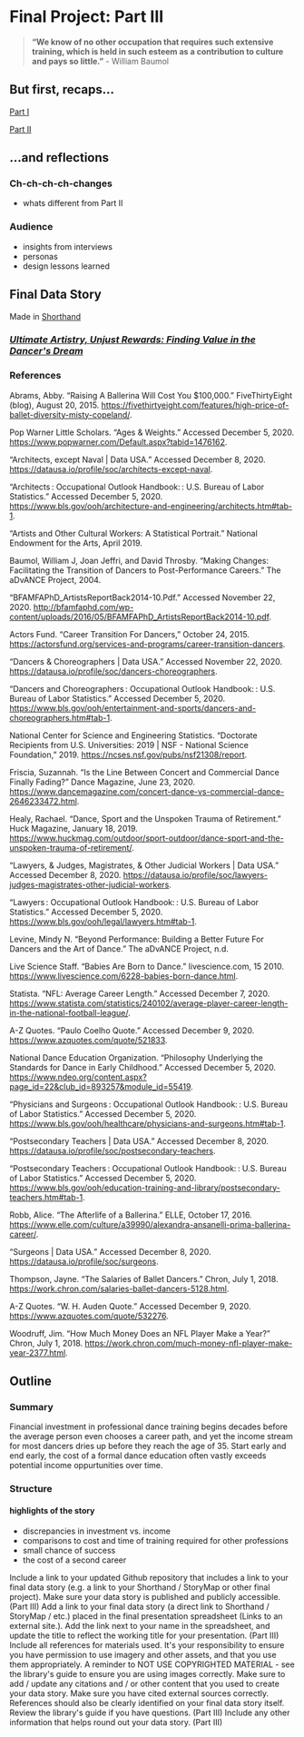 # Final Project: Part III
> **“We know of no other occupation that requires such extensive training, which is held in such esteem as a contribution to culture and pays so little.”** - William Baumol

## But first, recaps...
[Part I](FinalProject_Part1.md)

[Part II](FinalProject_Part2.md)

## ...and reflections
### Ch-ch-ch-ch-changes
- whats different from Part II
### Audience
- insights from interviews
- personas
- design lessons learned

## Final Data Story
Made in [Shorthand](https://shorthand.com/) <br>
### [*Ultimate Artistry, Unjust Rewards: Finding Value in the Dancer's Dream*](https://carnegiemellon.shorthandstories.com/ultimate-artistry-unjust-rewards/index.html)

### References

Abrams, Abby. “Raising A Ballerina Will Cost You $100,000.” FiveThirtyEight (blog), August 20, 2015. https://fivethirtyeight.com/features/high-price-of-ballet-diversity-misty-copeland/.

Pop Warner Little Scholars. “Ages & Weights.” Accessed December 5, 2020. https://www.popwarner.com/Default.aspx?tabid=1476162.

“Architects, except Naval | Data USA.” Accessed December 8, 2020. https://datausa.io/profile/soc/architects-except-naval.

“Architects : Occupational Outlook Handbook: : U.S. Bureau of Labor Statistics.” Accessed December 5, 2020. https://www.bls.gov/ooh/architecture-and-engineering/architects.htm#tab-1.

“Artists and Other Cultural Workers: A Statistical Portrait.” National Endowment for the Arts, April 2019.

Baumol, William J, Joan Jeffri, and David Throsby. “Making Changes: Facilitating the Transition of Dancers to Post-Performance Careers.” The aDvANCE Project, 2004.

“BFAMFAPhD_ArtistsReportBack2014-10.Pdf.” Accessed November 22, 2020. http://bfamfaphd.com/wp-content/uploads/2016/05/BFAMFAPhD_ArtistsReportBack2014-10.pdf.

Actors Fund. “Career Transition For Dancers,” October 24, 2015. https://actorsfund.org/services-and-programs/career-transition-dancers.

“Dancers & Choreographers | Data USA.” Accessed November 22, 2020. https://datausa.io/profile/soc/dancers-choreographers.

“Dancers and Choreographers : Occupational Outlook Handbook: : U.S. Bureau of Labor Statistics.” Accessed December 5, 2020. https://www.bls.gov/ooh/entertainment-and-sports/dancers-and-choreographers.htm#tab-1.

National Center for Science and Engineering Statistics. “Doctorate Recipients from U.S. Universities: 2019 | NSF - National Science Foundation,” 2019. https://ncses.nsf.gov/pubs/nsf21308/report.

Friscia, Suzannah. “Is the Line Between Concert and Commercial Dance Finally Fading?” Dance Magazine, June 23, 2020. https://www.dancemagazine.com/concert-dance-vs-commercial-dance-2646233472.html.

Healy, Rachael. “Dance, Sport and the Unspoken Trauma of Retirement.” Huck Magazine, January 18, 2019. https://www.huckmag.com/outdoor/sport-outdoor/dance-sport-and-the-unspoken-trauma-of-retirement/.

“Lawyers, & Judges, Magistrates, & Other Judicial Workers | Data USA.” Accessed December 8, 2020. https://datausa.io/profile/soc/lawyers-judges-magistrates-other-judicial-workers.

“Lawyers : Occupational Outlook Handbook: : U.S. Bureau of Labor Statistics.” Accessed December 5, 2020. https://www.bls.gov/ooh/legal/lawyers.htm#tab-1.

Levine, Mindy N. “Beyond Performance: Building a Better Future For Dancers and the Art of Dance.” The aDvANCE Project, n.d.

Live Science Staff. “Babies Are Born to Dance.” livescience.com, 15 2010. https://www.livescience.com/6228-babies-born-dance.html.

Statista. “NFL: Average Career Length.” Accessed December 7, 2020. https://www.statista.com/statistics/240102/average-player-career-length-in-the-national-football-league/.

A-Z Quotes. “Paulo Coelho Quote.” Accessed December 9, 2020. https://www.azquotes.com/quote/521833.

National Dance Education Organization. “Philosophy Underlying the Standards for Dance in Early Childhood.” Accessed December 5, 2020. https://www.ndeo.org/content.aspx?page_id=22&club_id=893257&module_id=55419.

“Physicians and Surgeons : Occupational Outlook Handbook: : U.S. Bureau of Labor Statistics.” Accessed December 5, 2020. https://www.bls.gov/ooh/healthcare/physicians-and-surgeons.htm#tab-1.

“Postsecondary Teachers | Data USA.” Accessed December 8, 2020. https://datausa.io/profile/soc/postsecondary-teachers.

“Postsecondary Teachers : Occupational Outlook Handbook: : U.S. Bureau of Labor Statistics.” Accessed December 5, 2020. https://www.bls.gov/ooh/education-training-and-library/postsecondary-teachers.htm#tab-1.

Robb, Alice. “The Afterlife of a Ballerina.” ELLE, October 17, 2016. https://www.elle.com/culture/a39990/alexandra-ansanelli-prima-ballerina-career/.

“Surgeons | Data USA.” Accessed December 8, 2020. https://datausa.io/profile/soc/surgeons.

Thompson, Jayne. “The Salaries of Ballet Dancers.” Chron, July 1, 2018. https://work.chron.com/salaries-ballet-dancers-5128.html.

A-Z Quotes. “W. H. Auden Quote.” Accessed December 9, 2020. https://www.azquotes.com/quote/532276.

Woodruff, Jim. “How Much Money Does an NFL Player Make a Year?” Chron, July 1, 2018. https://work.chron.com/much-money-nfl-player-make-year-2377.html.

## Outline
### Summary
Financial investment in professional dance training begins decades before the average person even chooses a career path, and yet the income stream for most dancers dries up before they reach the age of 35. Start early and end early, the cost of a formal dance education often vastly exceeds potential income oppurtunities over time.
### Structure
#### highlights of the story
- discrepancies in investment vs. income
- comparisons to cost and time of training required for other professions 
- small chance of success
- the cost of a second career

Include a link to your updated Github repository that includes a link to your final data story (e.g. a link to your Shorthand / StoryMap or other final project).  Make sure your data story is published and publicly accessible. (Part III)
Add a link to your final data story (a direct link to Shorthand / StoryMap / etc.) placed in the final presentation spreadsheet (Links to an external site.).  Add the link next to your name in the spreadsheet, and update the title to reflect the working title for your presentation.  (Part III)
Include all references for materials used.  It's your responsibility to ensure you have permission to use imagery and other assets, and that you use them appropriately.  A reminder to NOT USE COPYRIGHTED MATERIAL - see the library's guide to ensure you are using images correctly.  Make sure to add / update any citations and / or other content that you used to create your data story.  Make sure you have cited external sources correctly.  References should also be clearly identified on your final data story itself.  Review the library's guide if you have questions. (Part III)
Include any other information that helps round out your data story. (Part III)

